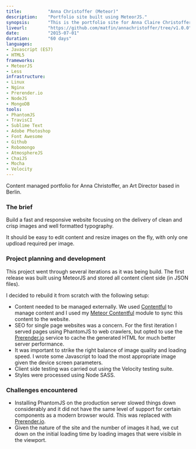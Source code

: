 ```yaml
---
title: 			"Anna Christoffer (Meteor)"
description:	"Portfolio site built using MeteorJS."
synopsis:		"This is the portfolio site for Anna Claire Christoffer built using MeteorJS and content managed using Contentful."
liveurl:		"https://github.com/matfin/annachristoffer/tree/v1.0.0"
date:			"2015-07-01"
duration:		"60 days"
languages: 		
- Javascript (ES7)
- HTML5
frameworks:
- MeteorJS
- Less
infrastructure:
- Linux
- Nginx
- Prerender.io
- NodeJS
- MongoDB
tools:
- PhantomJS
- TravisCI
- Sublime Text
- Adobe Photoshop
- Font Awesome
- Github
- Robomongo
- AtmosphereJS
- ChaiJS
- Mocha
- Velocity
---
```


Content managed portfolio for Anna Christoffer, an Art Director based in Berlin.

### The brief
Build a fast and responsive website focusing on the delivery of clean and crisp images and well formatted typography.

It should be easy to edit content and resize images on the fly, with only one updload required per image.

### Project planning and development
This project went through several iterations as it was being build. The first release was built using MeteorJS and stored all content client side (in JSON files).

I decided to rebuild it from scratch with the following setup:

- Content needed to be managed externally. We used [Contentful](https://www.contentful.com/) to manage content and I used my [Meteor Contentful](https://github.com/matfin/meteor-contentful) module to sync this content to the website.
- SEO for single page websites was a concern. For the first iteration I served pages using PhantomJS to web crawlers, but opted to use the [Prerender.io](https://prerender.io/) service to cache the generated HTML for much better server performance.
- It was important to strike the right balance of image quality and loading speed. I wrote some Javascript to load the most appropriate image given the device screen parameters.
- Client side testing was carried out using the Velocity testing suite.
- Styles were processed using Node SASS.

### Challenges encountered

- Installing PhantomJS on the production server slowed things down considerably and it did not have the same level of support for certain components as a modern browser would. This was replaced with [Prerender.io](https://prerender.io/).
- Given the nature of the site and the number of images it had, we cut down on the initial loading time by loading images that were visible in the viewport.


